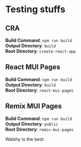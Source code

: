 # Testing stuffs

## CRA

**Build Command**: `npm run build` \
**Output Directory**: `build` \
**Root Directory**: `create-react-app`

## React MUI Pages

**Build Command**: `npm run build` \
**Output Directory**: `build` \
**Root Directory**: `react-mui-pages`

## Remix MUI Pages

**Build Command**: `npm run build` \
**Output Directory**: `public` \
**Root Directory**: `remix-mui-pages`

Walshy is the best
